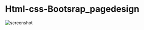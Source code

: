# Html-css-Bootsrap_pagedesign

![screenshot](https://user-images.githubusercontent.com/79634998/122954444-5a086280-d377-11eb-89e2-77fe11c68eb5.png)
